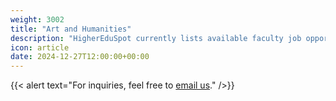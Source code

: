 ```yaml
---
weight: 3002
title: "Art and Humanities"
description: "HigherEduSpot currently lists available faculty job opportunities in art and humanities."
icon: article
date: 2024-12-27T12:00:00+00:00
---
```


{{< alert text="For inquiries, feel free to [email us](mailto:support@highereduspot.com)." />}}